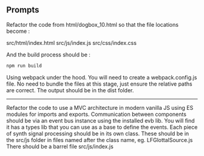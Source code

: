 ## Prompts

Refactor the code from html/dogbox_10.html so that the file locations become :

src/html/index.html
src/js/index.js
src/css/index.css

And the build process should be :

```sh
npm run build
```

Using webpack under the hood. You will need to create a webpack.config.js file. No need to bundle the files at this stage, just ensure the relative paths are correct. The output should be in the dist folder.

---

Refactor the code to use a MVC architecture in modern vanilla JS using ES modules for imports and exports. Communication between components should be via an event bus instance using the installed evb lib. You will find it has a types lib that you can use as a base to define the events.
Each piece of synth signal processing should be in its own class.
These should be in the src/js folder in files named after the class name, eg. LFGlottalSource.js
There should be a barrel file src/js/index.js






